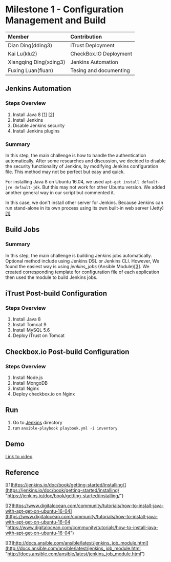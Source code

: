 # Milestone 1 - Configuration Management and Build #


| Member                 | Contribution |
| :---                   | :---         |
| Dian Ding(dding3)      | iTrust Deployment |
| Kai Lu(klu2)           | CheckBox.IO Deployment |
| Xiangqing Ding(xding3) | Jenkins Automation |
| Fuxing Luan(fluan)     | Tesing and documenting |



## Jenkins Automation ##


### Steps Overview ###

1. Install Java 8 [[1]](https://jenkins.io/doc/book/getting-started/installing/)
[[2]](https://www.digitalocean.com/community/tutorials/how-to-install-java-with-apt-get-on-ubuntu-16-04)
2. Install Jenkins
3. Disable Jenkins security
4. Install Jenkins plugins

### Summary ###
In this step, the main challenge is how to handle the authentication automatically. After some researches and discussion, we decided to disable the security functionality of Jenkins, by modifying Jenkins configuration file. This method may not be perfect but easy and quick.

For installing Java 8 on Ubuntu 16.04, we used `apt-get install default-jre default-jdk`. But this may not work for other Ubuntu version. We added another general way in our script but commented it.

In this case, we don't install other server for Jenkins. Because Jenkins can run stand-alone in its own process using its own built-in web server (Jetty)
[[1]](https://jenkins.io/doc/book/getting-started/installing/)

## Build Jobs ##

### Summary ###
In this step, the main challenge is building Jenkins jobs automatically. Optional method include using Jenkins DSL or Jenkins CLI. However, We found the easiest way is using *jenkins_jobs* (Ansible Module)[[3]](http://docs.ansible.com/ansible/latest/jenkins_job_module.html). We created corresponding template for configuration file of each application then used the module to build Jenkins jobs.

## iTrust Post-build Configuration ##

### Steps Overview ###
1. Install Java 8
2. Install Tomcat 9
3. Install MySQL 5.6
4. Deploy iTrust on Tomcat

## Checkbox.io Post-build Configuration ##

### Steps Overview ###
1. Install Node.js
2. Install MongoDB
3. Install Nginx
4. Deploy checkbox.io on Nginx

## Run ##

1. Go to [Jenkins](Jenkins) directory
2. run `ansible-playbook playbook.yml -i inventory`


## Demo ##

[Link to video](https://youtu.be/uW1elTHM2Bg)

## Reference ##
[[1]https://jenkins.io/doc/book/getting-started/installing/](https://jenkins.io/doc/book/getting-started/installing/ "https://jenkins.io/doc/book/getting-started/installing/")

[[2]https://www.digitalocean.com/community/tutorials/how-to-install-java-with-apt-get-on-ubuntu-16-04](https://www.digitalocean.com/community/tutorials/how-to-install-java-with-apt-get-on-ubuntu-16-04 "https://www.digitalocean.com/community/tutorials/how-to-install-java-with-apt-get-on-ubuntu-16-04")

[[3]http://docs.ansible.com/ansible/latest/jenkins_job_module.html](http://docs.ansible.com/ansible/latest/jenkins_job_module.html "http://docs.ansible.com/ansible/latest/jenkins_job_module.html")

